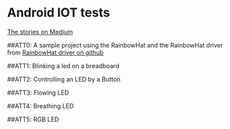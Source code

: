 # Android IOT tests
[The stories on Medium](https://medium.com/android-things-and-sunfounder-super-kit-v3-0)

##ATT0: 
A sample project using the RainbowHat and the RainbowHat driver from [RainbowHat driver on github](https://github.com/androidthings/contrib-drivers/tree/master/rainbowhat)

##ATT1:
Blinking a led on a breadboard

##ATT2:
Controlling an LED by a Button

##ATT3:
Flowing LED

##ATT4:
Breathing LED

##ATT5:
RGB LED
